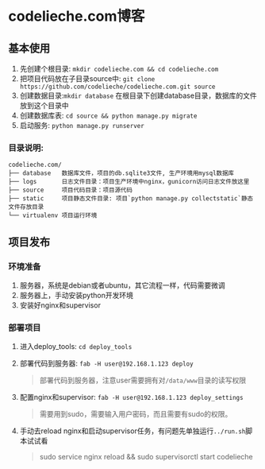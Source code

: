 # codelieche.com博客

## 基本使用
1. 先创建个根目录: `mkdir codelieche.com && cd codelieche.com`
2. 把项目代码放在子目录source中: `git clone https://github.com/codelieche/codelieche.com.git source`
3. 创建数据目录:`mkdir database` 在根目录下创建database目录，数据库的文件放到这个目录中
4. 创建数据库表: `cd source && python manage.py migrate`
5. 启动服务: `python manage.py runserver`

### 目录说明:

```
codelieche.com/
├── database   数据库文件，项目的db.sqlite3文件, 生产环境用mysql数据库
├── logs       日志文件目录：项目生产环境中nginx，gunicorn访问日志文件放这里
├── source     项目代码目录：项目源代码
├── static     项目静态文件目录: 项目`python manage.py collectstatic`静态文件存放目录
└── virtualenv 项目运行环境
```


## 项目发布

### 环境准备
1. 服务器，系统是debian或者ubuntu，其它流程一样，代码需要微调
2. 服务器上，手动安装python开发环境
3. 安装好nginx和supervisor

### 部署项目
1. 进入deploy_tools: `cd deploy_tools`
1. 部署代码到服务器: `fab -H user@192.168.1.123 deploy`
    > 部署代码到服务器，注意user需要拥有对`/data/www`目录的读写权限

1. 配置nginx和supervisor: `fab -H user@192.168.1.123 deploy_settings`
    > 需要用到sudo，需要输入用户密码，而且需要有sudo的权限。

1. 手动去reload nginx和启动supervisor任务，有问题先单独运行`../run.sh`脚本试试看
    > sudo service nginx reload && sudo supervisorctl start codelieche

